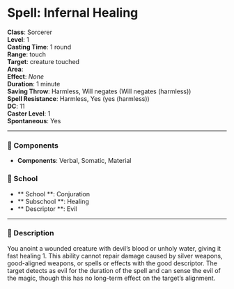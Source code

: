 
# Spell: Infernal Healing
**Class**: Sorcerer  
**Level**: 1  
**Casting Time**: 1 round  
**Range**: touch  
**Target**: creature touched  
**Area**:   
**Effect**: _None_  
**Duration**: 1 minute  
**Saving Throw**: Harmless, Will negates (Will negates (harmless))  
**Spell Resistance**: Harmless, Yes (yes (harmless))  
**DC**: 11  
**Caster Level**: 1  
**Spontaneous**: Yes

---

### 🔮 Components
- **Components**: Verbal, Somatic, Material

### 🏫 School
- ** School **: Conjuration
- ** Subschool **: Healing
- ** Descriptor **: Evil
---

### 📜 Description
You anoint a wounded creature with devil’s blood or unholy water, giving it fast healing 1. This ability cannot repair damage caused by silver weapons, good-aligned weapons, or spells or effects with the good descriptor. The target detects as evil for the duration of the spell and can sense the evil of the magic, though this has no long-term effect on the target’s alignment.
